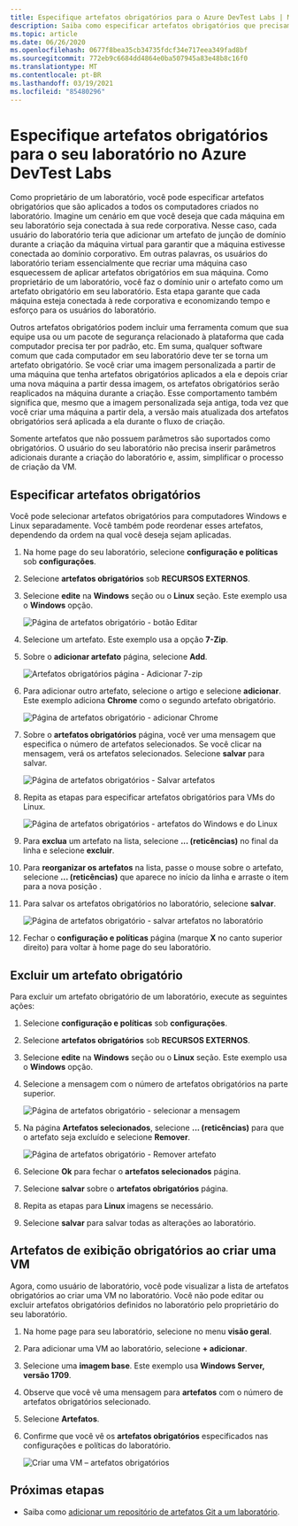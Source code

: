 ```yaml
---
title: Especifique artefatos obrigatórios para o Azure DevTest Labs | Microsoft Docs
description: Saiba como especificar artefatos obrigatórios que precisam ser instalados antes de instalar qualquer artefato selecionado pelo usuário em máquinas virtuais (VMs) no laboratório.
ms.topic: article
ms.date: 06/26/2020
ms.openlocfilehash: 0677f8bea35cb34735fdcf34e717eea349fad8bf
ms.sourcegitcommit: 772eb9c6684dd4864e0ba507945a83e48b8c16f0
ms.translationtype: MT
ms.contentlocale: pt-BR
ms.lasthandoff: 03/19/2021
ms.locfileid: "85480296"
---
```

# <a name="specify-mandatory-artifacts-for-your-lab-in-azure-devtest-labs"></a>Especifique artefatos obrigatórios para o seu laboratório no Azure DevTest Labs
Como proprietário de um laboratório, você pode especificar artefatos obrigatórios que são aplicados a todos os computadores criados no laboratório. Imagine um cenário em que você deseja que cada máquina em seu laboratório seja conectada à sua rede corporativa. Nesse caso, cada usuário do laboratório teria que adicionar um artefato de junção de domínio durante a criação da máquina virtual para garantir que a máquina estivesse conectada ao domínio corporativo. Em outras palavras, os usuários do laboratório teriam essencialmente que recriar uma máquina caso esquecessem de aplicar artefatos obrigatórios em sua máquina. Como proprietário de um laboratório, você faz o domínio unir o artefato como um artefato obrigatório em seu laboratório. Esta etapa garante que cada máquina esteja conectada à rede corporativa e economizando tempo e esforço para os usuários do laboratório.
 
Outros artefatos obrigatórios podem incluir uma ferramenta comum que sua equipe usa ou um pacote de segurança relacionado à plataforma que cada computador precisa ter por padrão, etc. Em suma, qualquer software comum que cada computador em seu laboratório deve ter se torna um artefato obrigatório. Se você criar uma imagem personalizada a partir de uma máquina que tenha artefatos obrigatórios aplicados a ela e depois criar uma nova máquina a partir dessa imagem, os artefatos obrigatórios serão reaplicados na máquina durante a criação. Esse comportamento também significa que, mesmo que a imagem personalizada seja antiga, toda vez que você criar uma máquina a partir dela, a versão mais atualizada dos artefatos obrigatórios será aplicada a ela durante o fluxo de criação. 
 
Somente artefatos que não possuem parâmetros são suportados como obrigatórios. O usuário do seu laboratório não precisa inserir parâmetros adicionais durante a criação do laboratório e, assim, simplificar o processo de criação da VM. 

## <a name="specify-mandatory-artifacts"></a>Especificar artefatos obrigatórios
Você pode selecionar artefatos obrigatórios para computadores Windows e Linux separadamente. Você também pode reordenar esses artefatos, dependendo da ordem na qual você deseja sejam aplicadas. 

1. Na home page do seu laboratório, selecione **configuração e políticas** sob **configurações**. 
3. Selecione **artefatos obrigatórios** sob **RECURSOS EXTERNOS**. 
4. Selecione **edite** na **Windows** seção ou o **Linux** seção. Este exemplo usa o **Windows** opção. 

    ![Página de artefatos obrigatório - botão Editar](media/devtest-lab-mandatory-artifacts/mandatory-artifacts-edit-button.png)
4. Selecione um artefato. Este exemplo usa a opção **7-Zip**. 
5. Sobre o **adicionar artefato** página, selecione **Add**. 

    ![Artefatos obrigatórios página - Adicionar 7-zip](media/devtest-lab-mandatory-artifacts/add-seven-zip.png)
6. Para adicionar outro artefato, selecione o artigo e selecione **adicionar**. Este exemplo adiciona **Chrome** como o segundo artefato obrigatório.

    ![Página de artefatos obrigatório - adicionar Chrome](media/devtest-lab-mandatory-artifacts/add-chrome.png)
7. Sobre o **artefatos obrigatórios** página, você ver uma mensagem que especifica o número de artefatos selecionados. Se você clicar na mensagem, verá os artefatos selecionados. Selecione **salvar** para salvar. 

    ![Página de artefatos obrigatórios - Salvar artefatos](media/devtest-lab-mandatory-artifacts/save-artifacts.png)
8. Repita as etapas para especificar artefatos obrigatórios para VMs do Linux. 
    
    ![Página de artefatos obrigatórios - artefatos do Windows e do Linux](media/devtest-lab-mandatory-artifacts/windows-linux-artifacts.png)
9. Para **exclua** um artefato na lista, selecione **... (reticências)** no final da linha e selecione **excluir**. 
10. Para **reorganizar os artefatos** na lista, passe o mouse sobre o artefato, selecione **... (reticências)** que aparece no início da linha e arraste o item para a nova posição . 
11. Para salvar os artefatos obrigatórios no laboratório, selecione **salvar**. 

    ![Página de artefatos obrigatório - salvar artefatos no laboratório](media/devtest-lab-mandatory-artifacts/save-to-lab.png)
12. Fechar o **configuração e políticas** página (marque **X** no canto superior direito) para voltar à home page do seu laboratório.  

## <a name="delete-a-mandatory-artifact"></a>Excluir um artefato obrigatório
Para excluir um artefato obrigatório de um laboratório, execute as seguintes ações: 

1. Selecione **configuração e políticas** sob **configurações**. 
2. Selecione **artefatos obrigatórios** sob **RECURSOS EXTERNOS**. 
3. Selecione **edite** na **Windows** seção ou o **Linux** seção. Este exemplo usa o **Windows** opção. 
4. Selecione a mensagem com o número de artefatos obrigatórios na parte superior. 

    ![Página de artefatos obrigatório - selecionar a mensagem](media/devtest-lab-mandatory-artifacts/select-message-artifacts.png)
5. Na página **Artefatos selecionados**, selecione **... (reticências)** para que o artefato seja excluído e selecione **Remover**. 
    
    ![Página de artefatos obrigatório - Remover artefato](media/devtest-lab-mandatory-artifacts/remove-artifact.png)
6. Selecione **Ok** para fechar o **artefatos selecionados** página. 
7. Selecione **salvar** sobre o **artefatos obrigatórios** página.
8. Repita as etapas para **Linux** imagens se necessário. 
9. Selecione **salvar** para salvar todas as alterações ao laboratório. 

## <a name="view-mandatory-artifacts-when-creating-a-vm"></a>Artefatos de exibição obrigatórios ao criar uma VM
Agora, como usuário de laboratório, você pode visualizar a lista de artefatos obrigatórios ao criar uma VM no laboratório. Você não pode editar ou excluir artefatos obrigatórios definidos no laboratório pelo proprietário do seu laboratório.

1. Na home page para seu laboratório, selecione no menu **visão geral**.
2. Para adicionar uma VM ao laboratório, selecione **+ adicionar**. 
3. Selecione uma **imagem base**. Este exemplo usa **Windows Server, versão 1709**.
4. Observe que você vê uma mensagem para **artefatos** com o número de artefatos obrigatórios selecionado. 
5. Selecione **Artefatos**. 
6. Confirme que você vê os **artefatos obrigatórios** especificados nas configurações e políticas do laboratório. 

    ![Criar uma VM – artefatos obrigatórios](media/devtest-lab-mandatory-artifacts/create-vm-artifacts.png)

## <a name="next-steps"></a>Próximas etapas
* Saiba como [adicionar um repositório de artefatos Git a um laboratório](devtest-lab-add-artifact-repo.md).

